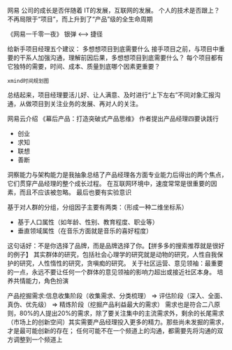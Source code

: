 网易
公司的成长是否伴随着 IT的发展，互联网的发展。 个人的技术是否跟上？
不再局限于“项目”，而上升到了“产品”级的全生命周期

《网易一千零一夜》
银弹 <--> 捷径

给新手项目经理五个建议：
    多想想项目到底需要什么
        接手项目之前，与项目中重要的干系人加强沟通，理解前因后果，多想想项目到底需要什么？
        每个项目都有它独特的需要，时间、成本、质量到底哪个因素更重要？ 

    xmind时间规划图
    
总结起来，项目经理要活儿好、让人满意、及时进行“上下左右”不同对象汇报沟通，从做项目到关注业务的发展、再对人的关注。

网易云介绍
《幕后产品：打造突破式产品思维》
作者提出产品经理四要诀践行
- 创业
- 求知
- 联想
- 善断

洞察能力与架构能力是我抽象总结了产品经理各方面专业能力后得出的两个焦点，它们贯穿产品经理的整个成长过程。
在互联网环境中，速度常常是很重要的因素，而且不应该被忽略。
最后也要有实验意识

基于对人群的分组，分组因子主要有两类：（形成一种二维坐标系）
- 基于人口属性（如年龄、性别、教育程度、职业等）
- 垂直领域属性（在音乐方面就是音乐的喜好程度）

这句话好：不是你选择了品牌，而是品牌选择了你。【拼多多的搜索推荐就是很好的例子】
其实群体的研究，包括社会心理学的研究就是动物的研究，人性自我保护的研究，人性惰性的研究，贪嗔痴的研究。
关于社区运营、意见领袖：最重要的一点，永远不要让任何一个群体的意见领袖的影响力超出或接近社区本身。
培养共情能力，角色扮演

产品挖掘需求:信息收集阶段（收集需求、分类梳理） => 评估阶段（深入、全面、真伪、优先级） => 精炼阶段（挖掘产品利益最大的需求）
需求也是符合二八原则，80%的人提出20%的需求，除了要关注集中的主流需求外，剩余的长尾需求（市场上的创新空间）其实需要产品经理投入更多的精力。那些尚未发掘的需求，才是最可能创新的存在；
任何可能不在一个频道上的沟通，都需要先将沟通的双方调整到一个频道上


